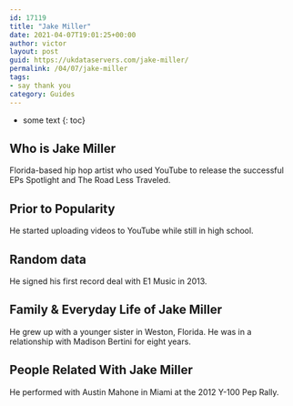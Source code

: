 ```yaml
---
id: 17119
title: "Jake Miller"
date: 2021-04-07T19:01:25+00:00
author: victor
layout: post
guid: https://ukdataservers.com/jake-miller/
permalink: /04/07/jake-miller
tags:
- say thank you
category: Guides
---
```


* some text
{: toc}

## Who is Jake Miller

Florida-based hip hop artist who used YouTube to release the successful EPs Spotlight and The Road Less Traveled.

## Prior to Popularity

He started uploading videos to YouTube while still in high school. 

## Random data

He signed his first record deal with E1 Music in 2013.

## Family & Everyday Life of Jake Miller

He grew up with a younger sister in Weston, Florida. He was in a relationship with Madison Bertini for eight years.

## People Related With Jake Miller

He performed with Austin Mahone in Miami at the 2012 Y-100 Pep Rally.
 